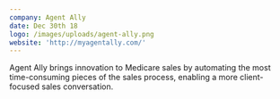 ```yaml
---
company: Agent Ally
date: Dec 30th 18
logo: /images/uploads/agent-ally.png
website: 'http://myagentally.com/'
---
```

Agent Ally brings innovation to Medicare sales by automating the most time-consuming pieces of the sales process, enabling a more client-focused sales conversation.
